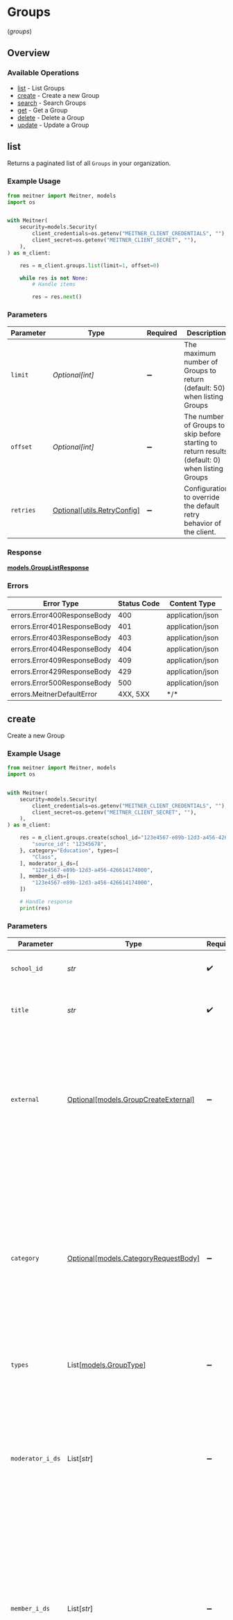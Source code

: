 # Groups
(*groups*)

## Overview

### Available Operations

* [list](#list) - List Groups
* [create](#create) - Create a new Group
* [search](#search) - Search Groups
* [get](#get) - Get a Group
* [delete](#delete) - Delete a Group
* [update](#update) - Update a Group

## list

Returns a paginated list of all `Groups` in your organization.

### Example Usage

<!-- UsageSnippet language="python" operationID="GroupList" method="get" path="/group" -->
```python
from meitner import Meitner, models
import os


with Meitner(
    security=models.Security(
        client_credentials=os.getenv("MEITNER_CLIENT_CREDENTIALS", ""),
        client_secret=os.getenv("MEITNER_CLIENT_SECRET", ""),
    ),
) as m_client:

    res = m_client.groups.list(limit=1, offset=0)

    while res is not None:
        # Handle items

        res = res.next()

```

### Parameters

| Parameter                                                                                       | Type                                                                                            | Required                                                                                        | Description                                                                                     | Example                                                                                         |
| ----------------------------------------------------------------------------------------------- | ----------------------------------------------------------------------------------------------- | ----------------------------------------------------------------------------------------------- | ----------------------------------------------------------------------------------------------- | ----------------------------------------------------------------------------------------------- |
| `limit`                                                                                         | *Optional[int]*                                                                                 | :heavy_minus_sign:                                                                              | The maximum number of Groups to return (default: 50) when listing Groups                        | 1                                                                                               |
| `offset`                                                                                        | *Optional[int]*                                                                                 | :heavy_minus_sign:                                                                              | The number of Groups to skip before starting to return results (default: 0) when listing Groups | 0                                                                                               |
| `retries`                                                                                       | [Optional[utils.RetryConfig]](../../models/utils/retryconfig.md)                                | :heavy_minus_sign:                                                                              | Configuration to override the default retry behavior of the client.                             |                                                                                                 |

### Response

**[models.GroupListResponse](../../models/grouplistresponse.md)**

### Errors

| Error Type                  | Status Code                 | Content Type                |
| --------------------------- | --------------------------- | --------------------------- |
| errors.Error400ResponseBody | 400                         | application/json            |
| errors.Error401ResponseBody | 401                         | application/json            |
| errors.Error403ResponseBody | 403                         | application/json            |
| errors.Error404ResponseBody | 404                         | application/json            |
| errors.Error409ResponseBody | 409                         | application/json            |
| errors.Error429ResponseBody | 429                         | application/json            |
| errors.Error500ResponseBody | 500                         | application/json            |
| errors.MeitnerDefaultError  | 4XX, 5XX                    | \*/\*                       |

## create

Create a new Group

### Example Usage

<!-- UsageSnippet language="python" operationID="GroupCreate" method="post" path="/group" -->
```python
from meitner import Meitner, models
import os


with Meitner(
    security=models.Security(
        client_credentials=os.getenv("MEITNER_CLIENT_CREDENTIALS", ""),
        client_secret=os.getenv("MEITNER_CLIENT_SECRET", ""),
    ),
) as m_client:

    res = m_client.groups.create(school_id="123e4567-e89b-12d3-a456-426614174000", title="1A", external={
        "source_id": "12345678",
    }, category="Education", types=[
        "Class",
    ], moderator_i_ds=[
        "123e4567-e89b-12d3-a456-426614174000",
    ], member_i_ds=[
        "123e4567-e89b-12d3-a456-426614174000",
    ])

    # Handle response
    print(res)

```

### Parameters

| Parameter                                                                                                                                                                                                                        | Type                                                                                                                                                                                                                             | Required                                                                                                                                                                                                                         | Description                                                                                                                                                                                                                      | Example                                                                                                                                                                                                                          |
| -------------------------------------------------------------------------------------------------------------------------------------------------------------------------------------------------------------------------------- | -------------------------------------------------------------------------------------------------------------------------------------------------------------------------------------------------------------------------------- | -------------------------------------------------------------------------------------------------------------------------------------------------------------------------------------------------------------------------------- | -------------------------------------------------------------------------------------------------------------------------------------------------------------------------------------------------------------------------------- | -------------------------------------------------------------------------------------------------------------------------------------------------------------------------------------------------------------------------------- |
| `school_id`                                                                                                                                                                                                                      | *str*                                                                                                                                                                                                                            | :heavy_check_mark:                                                                                                                                                                                                               | The ID of the school the group belongs to                                                                                                                                                                                        | 123e4567-e89b-12d3-a456-426614174000                                                                                                                                                                                             |
| `title`                                                                                                                                                                                                                          | *str*                                                                                                                                                                                                                            | :heavy_check_mark:                                                                                                                                                                                                               | The title of the group, must be unique within the school.                                                                                                                                                                        | 1A                                                                                                                                                                                                                               |
| `external`                                                                                                                                                                                                                       | [Optional[models.GroupCreateExternal]](../../models/groupcreateexternal.md)                                                                                                                                                      | :heavy_minus_sign:                                                                                                                                                                                                               | External is the External-object used on Update and Create operations, since it should only be allowed to set SourceID for the employee, the Source-field is not included.                                                        | {<br/>"sourceID": "12345678"<br/>}                                                                                                                                                                                               |
| `category`                                                                                                                                                                                                                       | [Optional[models.CategoryRequestBody]](../../models/categoryrequestbody.md)                                                                                                                                                      | :heavy_minus_sign:                                                                                                                                                                                                               | If the category is Education, the ModeratorIDs have to be employees and the MemberIDs have to be students of the school. If the category is Other, it will not be possible to use the IsClass, IsChildcare and IsMentor fields.<br/> | Education                                                                                                                                                                                                                        |
| `types`                                                                                                                                                                                                                          | List[[models.GroupType](../../models/grouptype.md)]                                                                                                                                                                              | :heavy_minus_sign:                                                                                                                                                                                                               | The types of the group                                                                                                                                                                                                           | [<br/>"Class"<br/>]                                                                                                                                                                                                              |
| `moderator_i_ds`                                                                                                                                                                                                                 | List[*str*]                                                                                                                                                                                                                      | :heavy_minus_sign:                                                                                                                                                                                                               | The IDs of the moderators of the group.  Can be any user type (Student, Employee, Guardian) if the Category is Other. If the Category is Education, the Moderators have to be employees of the school.<br/>                      | [<br/>"123e4567-e89b-12d3-a456-426614174000"<br/>]                                                                                                                                                                               |
| `member_i_ds`                                                                                                                                                                                                                    | List[*str*]                                                                                                                                                                                                                      | :heavy_minus_sign:                                                                                                                                                                                                               | The IDs of the members of the group. Can be any user type (Student, Employee, Guardian) if the Category is Other. If the Category is Education, the Members have to be students of the school.<br/>                              | [<br/>"123e4567-e89b-12d3-a456-426614174000"<br/>]                                                                                                                                                                               |
| `retries`                                                                                                                                                                                                                        | [Optional[utils.RetryConfig]](../../models/utils/retryconfig.md)                                                                                                                                                                 | :heavy_minus_sign:                                                                                                                                                                                                               | Configuration to override the default retry behavior of the client.                                                                                                                                                              |                                                                                                                                                                                                                                  |

### Response

**[models.Group](../../models/group.md)**

### Errors

| Error Type                             | Status Code                            | Content Type                           |
| -------------------------------------- | -------------------------------------- | -------------------------------------- |
| errors.Error400ResponseBody            | 400                                    | application/json                       |
| errors.Error401ResponseBody            | 401                                    | application/json                       |
| errors.Error403ResponseBody            | 403                                    | application/json                       |
| errors.Error404ResponseBody            | 404                                    | application/json                       |
| errors.Error409ResponseBody            | 409                                    | application/json                       |
| errors.GroupCreate422ResponseBodyError | 422                                    | application/json                       |
| errors.Error429ResponseBody            | 429                                    | application/json                       |
| errors.Error500ResponseBody            | 500                                    | application/json                       |
| errors.MeitnerDefaultError             | 4XX, 5XX                               | \*/\*                                  |

## search

Search for `Groups` with filtering capabilities.

### Example Usage

<!-- UsageSnippet language="python" operationID="GroupSearch" method="post" path="/group/_search" -->
```python
from meitner import Meitner, models
from meitner.utils import parse_datetime
import os


with Meitner(
    security=models.Security(
        client_credentials=os.getenv("MEITNER_CLIENT_CREDENTIALS", ""),
        client_secret=os.getenv("MEITNER_CLIENT_SECRET", ""),
    ),
) as m_client:

    res = m_client.groups.search(limit=1, offset=0, group_filter={
        "equals": {
            "id": "123e4567-e89b-12d3-a456-426614174000",
            "meta": {
                "created_at": parse_datetime("2024-01-15T10:30:00Z"),
                "created_by": "123e4567-e89b-12d3-a456-426614174000",
                "updated_at": parse_datetime("2024-01-15T10:30:00Z"),
                "updated_by": "123e4567-e89b-12d3-a456-426614174000",
            },
            "external": {
                "source_id": "example",
                "source": "example",
            },
            "school_id": "123e4567-e89b-12d3-a456-426614174000",
            "title": "example",
            "moderator_i_ds": "123e4567-e89b-12d3-a456-426614174000",
            "member_i_ds": "123e4567-e89b-12d3-a456-426614174000",
        },
        "not_equals": {
            "id": "123e4567-e89b-12d3-a456-426614174000",
            "meta": {
                "created_at": parse_datetime("2024-01-15T10:30:00Z"),
                "created_by": "123e4567-e89b-12d3-a456-426614174000",
                "updated_at": parse_datetime("2024-01-15T10:30:00Z"),
                "updated_by": "123e4567-e89b-12d3-a456-426614174000",
            },
            "external": {
                "source_id": "example",
                "source": "example",
            },
            "school_id": "123e4567-e89b-12d3-a456-426614174000",
            "title": "example",
            "moderator_i_ds": "123e4567-e89b-12d3-a456-426614174000",
            "member_i_ds": "123e4567-e89b-12d3-a456-426614174000",
        },
        "greater_than": {
            "meta": {
                "created_at": parse_datetime("2024-01-15T10:30:00Z"),
                "updated_at": parse_datetime("2024-01-15T10:30:00Z"),
            },
        },
        "smaller_than": {
            "meta": {
                "created_at": parse_datetime("2024-01-15T10:30:00Z"),
                "updated_at": parse_datetime("2024-01-15T10:30:00Z"),
            },
        },
        "greater_or_equal": {
            "meta": {
                "created_at": parse_datetime("2024-01-15T10:30:00Z"),
                "updated_at": parse_datetime("2024-01-15T10:30:00Z"),
            },
        },
        "smaller_or_equal": {
            "meta": {
                "created_at": parse_datetime("2024-01-15T10:30:00Z"),
                "updated_at": parse_datetime("2024-01-15T10:30:00Z"),
            },
        },
        "contains": {
            "id": [
                "123e4567-e89b-12d3-a456-426614174000",
            ],
            "meta": {
                "created_by": [
                    "123e4567-e89b-12d3-a456-426614174000",
                ],
                "updated_by": [
                    "123e4567-e89b-12d3-a456-426614174000",
                ],
            },
            "external": {
                "source_id": [
                    "example",
                ],
                "source": [
                    "example",
                ],
            },
            "school_id": [
                "123e4567-e89b-12d3-a456-426614174000",
            ],
            "title": [
                "example",
            ],
            "moderator_i_ds": [
                "123e4567-e89b-12d3-a456-426614174000",
            ],
            "member_i_ds": [
                "123e4567-e89b-12d3-a456-426614174000",
            ],
        },
        "not_contains": {
            "id": [
                "123e4567-e89b-12d3-a456-426614174000",
            ],
            "meta": {
                "created_by": [
                    "123e4567-e89b-12d3-a456-426614174000",
                ],
                "updated_by": [
                    "123e4567-e89b-12d3-a456-426614174000",
                ],
            },
            "external": {
                "source_id": [
                    "example",
                ],
                "source": [
                    "example",
                ],
            },
            "school_id": [
                "123e4567-e89b-12d3-a456-426614174000",
            ],
            "title": [
                "example",
            ],
            "moderator_i_ds": [
                "123e4567-e89b-12d3-a456-426614174000",
            ],
            "member_i_ds": [
                "123e4567-e89b-12d3-a456-426614174000",
            ],
        },
        "like": {
            "external": {
                "source_id": "example",
                "source": "example",
            },
            "title": "example",
        },
        "not_like": {
            "external": {
                "source_id": "example",
                "source": "example",
            },
            "title": "example",
        },
        "null": {
            "meta": {
                "created_by": True,
                "updated_at": True,
                "updated_by": True,
            },
            "external": {
                "source_id": True,
                "source": True,
            },
            "types": True,
            "moderator_i_ds": True,
            "member_i_ds": True,
        },
        "not_null": {
            "meta": {
                "created_by": True,
                "updated_at": True,
                "updated_by": True,
            },
            "external": {
                "source_id": True,
                "source": True,
            },
            "types": True,
            "moderator_i_ds": True,
            "member_i_ds": True,
        },
        "or_condition": True,
    })

    while res is not None:
        # Handle items

        res = res.next()

```

### Parameters

| Parameter                                                                                         | Type                                                                                              | Required                                                                                          | Description                                                                                       | Example                                                                                           |
| ------------------------------------------------------------------------------------------------- | ------------------------------------------------------------------------------------------------- | ------------------------------------------------------------------------------------------------- | ------------------------------------------------------------------------------------------------- | ------------------------------------------------------------------------------------------------- |
| `limit`                                                                                           | *Optional[int]*                                                                                   | :heavy_minus_sign:                                                                                | The maximum number of Groups to return (default: 50) when searching Groups                        | 1                                                                                                 |
| `offset`                                                                                          | *Optional[int]*                                                                                   | :heavy_minus_sign:                                                                                | The number of Groups to skip before starting to return results (default: 0) when searching Groups | 0                                                                                                 |
| `group_filter`                                                                                    | [Optional[models.GroupFilter]](../../models/groupfilter.md)                                       | :heavy_minus_sign:                                                                                | Request body                                                                                      |                                                                                                   |
| `retries`                                                                                         | [Optional[utils.RetryConfig]](../../models/utils/retryconfig.md)                                  | :heavy_minus_sign:                                                                                | Configuration to override the default retry behavior of the client.                               |                                                                                                   |

### Response

**[models.GroupSearchResponse](../../models/groupsearchresponse.md)**

### Errors

| Error Type                             | Status Code                            | Content Type                           |
| -------------------------------------- | -------------------------------------- | -------------------------------------- |
| errors.Error400ResponseBody            | 400                                    | application/json                       |
| errors.Error401ResponseBody            | 401                                    | application/json                       |
| errors.Error403ResponseBody            | 403                                    | application/json                       |
| errors.Error404ResponseBody            | 404                                    | application/json                       |
| errors.Error409ResponseBody            | 409                                    | application/json                       |
| errors.GroupSearch422ResponseBodyError | 422                                    | application/json                       |
| errors.Error429ResponseBody            | 429                                    | application/json                       |
| errors.Error500ResponseBody            | 500                                    | application/json                       |
| errors.MeitnerDefaultError             | 4XX, 5XX                               | \*/\*                                  |

## get

Retrieves the `Group` with the given ID.

### Example Usage

<!-- UsageSnippet language="python" operationID="GroupGet" method="get" path="/group/{id}" -->
```python
from meitner import Meitner, models
import os


with Meitner(
    security=models.Security(
        client_credentials=os.getenv("MEITNER_CLIENT_CREDENTIALS", ""),
        client_secret=os.getenv("MEITNER_CLIENT_SECRET", ""),
    ),
) as m_client:

    res = m_client.groups.get(id="123e4567-e89b-12d3-a456-426614174000")

    # Handle response
    print(res)

```

### Parameters

| Parameter                                                           | Type                                                                | Required                                                            | Description                                                         | Example                                                             |
| ------------------------------------------------------------------- | ------------------------------------------------------------------- | ------------------------------------------------------------------- | ------------------------------------------------------------------- | ------------------------------------------------------------------- |
| `id`                                                                | *str*                                                               | :heavy_check_mark:                                                  | The unique identifier of the Group to retrieve                      | 123e4567-e89b-12d3-a456-426614174000                                |
| `retries`                                                           | [Optional[utils.RetryConfig]](../../models/utils/retryconfig.md)    | :heavy_minus_sign:                                                  | Configuration to override the default retry behavior of the client. |                                                                     |

### Response

**[models.Group](../../models/group.md)**

### Errors

| Error Type                  | Status Code                 | Content Type                |
| --------------------------- | --------------------------- | --------------------------- |
| errors.Error400ResponseBody | 400                         | application/json            |
| errors.Error401ResponseBody | 401                         | application/json            |
| errors.Error403ResponseBody | 403                         | application/json            |
| errors.Error404ResponseBody | 404                         | application/json            |
| errors.Error409ResponseBody | 409                         | application/json            |
| errors.Error429ResponseBody | 429                         | application/json            |
| errors.Error500ResponseBody | 500                         | application/json            |
| errors.MeitnerDefaultError  | 4XX, 5XX                    | \*/\*                       |

## delete

Delete a Group

### Example Usage

<!-- UsageSnippet language="python" operationID="GroupDelete" method="delete" path="/group/{id}" -->
```python
from meitner import Meitner, models
import os


with Meitner(
    security=models.Security(
        client_credentials=os.getenv("MEITNER_CLIENT_CREDENTIALS", ""),
        client_secret=os.getenv("MEITNER_CLIENT_SECRET", ""),
    ),
) as m_client:

    m_client.groups.delete(id="123e4567-e89b-12d3-a456-426614174000")

    # Use the SDK ...

```

### Parameters

| Parameter                                                           | Type                                                                | Required                                                            | Description                                                         | Example                                                             |
| ------------------------------------------------------------------- | ------------------------------------------------------------------- | ------------------------------------------------------------------- | ------------------------------------------------------------------- | ------------------------------------------------------------------- |
| `id`                                                                | *str*                                                               | :heavy_check_mark:                                                  | The unique identifier of the Group to delete                        | 123e4567-e89b-12d3-a456-426614174000                                |
| `retries`                                                           | [Optional[utils.RetryConfig]](../../models/utils/retryconfig.md)    | :heavy_minus_sign:                                                  | Configuration to override the default retry behavior of the client. |                                                                     |

### Errors

| Error Type                  | Status Code                 | Content Type                |
| --------------------------- | --------------------------- | --------------------------- |
| errors.Error400ResponseBody | 400                         | application/json            |
| errors.Error401ResponseBody | 401                         | application/json            |
| errors.Error403ResponseBody | 403                         | application/json            |
| errors.Error404ResponseBody | 404                         | application/json            |
| errors.Error409ResponseBody | 409                         | application/json            |
| errors.Error429ResponseBody | 429                         | application/json            |
| errors.Error500ResponseBody | 500                         | application/json            |
| errors.MeitnerDefaultError  | 4XX, 5XX                    | \*/\*                       |

## update

Update a Group

### Example Usage

<!-- UsageSnippet language="python" operationID="GroupUpdate" method="patch" path="/group/{id}" -->
```python
from meitner import Meitner, models
import os


with Meitner(
    security=models.Security(
        client_credentials=os.getenv("MEITNER_CLIENT_CREDENTIALS", ""),
        client_secret=os.getenv("MEITNER_CLIENT_SECRET", ""),
    ),
) as m_client:

    res = m_client.groups.update(id="123e4567-e89b-12d3-a456-426614174000", title="1A", external={
        "source_id": "12345678",
    }, types=[
        "Class",
    ], moderator_i_ds=[
        "123e4567-e89b-12d3-a456-426614174000",
    ], member_i_ds=[
        "123e4567-e89b-12d3-a456-426614174000",
    ])

    # Handle response
    print(res)

```

### Parameters

| Parameter                                                                                                                                                                                               | Type                                                                                                                                                                                                    | Required                                                                                                                                                                                                | Description                                                                                                                                                                                             | Example                                                                                                                                                                                                 |
| ------------------------------------------------------------------------------------------------------------------------------------------------------------------------------------------------------- | ------------------------------------------------------------------------------------------------------------------------------------------------------------------------------------------------------- | ------------------------------------------------------------------------------------------------------------------------------------------------------------------------------------------------------- | ------------------------------------------------------------------------------------------------------------------------------------------------------------------------------------------------------- | ------------------------------------------------------------------------------------------------------------------------------------------------------------------------------------------------------- |
| `id`                                                                                                                                                                                                    | *str*                                                                                                                                                                                                   | :heavy_check_mark:                                                                                                                                                                                      | The unique identifier of the Group to update                                                                                                                                                            | 123e4567-e89b-12d3-a456-426614174000                                                                                                                                                                    |
| `title`                                                                                                                                                                                                 | *str*                                                                                                                                                                                                   | :heavy_check_mark:                                                                                                                                                                                      | The title of the group, must be unique within the school.                                                                                                                                               | 1A                                                                                                                                                                                                      |
| `external`                                                                                                                                                                                              | [Optional[models.GroupUpdateExternal]](../../models/groupupdateexternal.md)                                                                                                                             | :heavy_minus_sign:                                                                                                                                                                                      | External is the External-object used on Update and Create operations, since it should only be allowed to set SourceID for the employee, the Source-field is not included.                               | {<br/>"sourceID": "12345678"<br/>}                                                                                                                                                                      |
| `types`                                                                                                                                                                                                 | List[[models.GroupType](../../models/grouptype.md)]                                                                                                                                                     | :heavy_minus_sign:                                                                                                                                                                                      | The types of the group                                                                                                                                                                                  | [<br/>"Class"<br/>]                                                                                                                                                                                     |
| `moderator_i_ds`                                                                                                                                                                                        | List[*str*]                                                                                                                                                                                             | :heavy_minus_sign:                                                                                                                                                                                      | The IDs of the moderators of the group.  Can be any user type (Student, Employee, Guardian) if the Category is Other. If the Category is Education, the Moderators have to be employees of the school.<br/> | [<br/>"123e4567-e89b-12d3-a456-426614174000"<br/>]                                                                                                                                                      |
| `member_i_ds`                                                                                                                                                                                           | List[*str*]                                                                                                                                                                                             | :heavy_minus_sign:                                                                                                                                                                                      | The IDs of the members of the group. Can be any user type (Student, Employee, Guardian) if the Category is Other. If the Category is Education, the Members have to be students of the school.<br/>     | [<br/>"123e4567-e89b-12d3-a456-426614174000"<br/>]                                                                                                                                                      |
| `retries`                                                                                                                                                                                               | [Optional[utils.RetryConfig]](../../models/utils/retryconfig.md)                                                                                                                                        | :heavy_minus_sign:                                                                                                                                                                                      | Configuration to override the default retry behavior of the client.                                                                                                                                     |                                                                                                                                                                                                         |

### Response

**[models.Group](../../models/group.md)**

### Errors

| Error Type                             | Status Code                            | Content Type                           |
| -------------------------------------- | -------------------------------------- | -------------------------------------- |
| errors.Error400ResponseBody            | 400                                    | application/json                       |
| errors.Error401ResponseBody            | 401                                    | application/json                       |
| errors.Error403ResponseBody            | 403                                    | application/json                       |
| errors.Error404ResponseBody            | 404                                    | application/json                       |
| errors.Error409ResponseBody            | 409                                    | application/json                       |
| errors.GroupUpdate422ResponseBodyError | 422                                    | application/json                       |
| errors.Error429ResponseBody            | 429                                    | application/json                       |
| errors.Error500ResponseBody            | 500                                    | application/json                       |
| errors.MeitnerDefaultError             | 4XX, 5XX                               | \*/\*                                  |